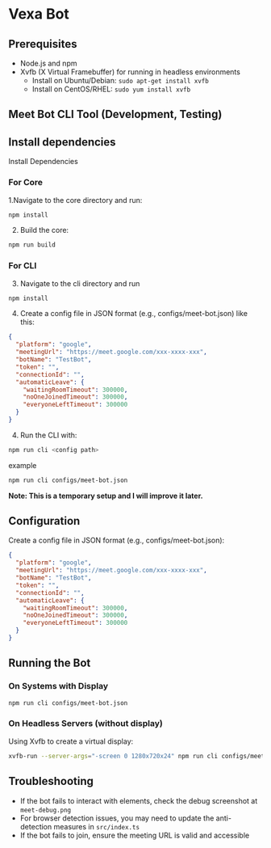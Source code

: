 # Vexa Bot 

## Prerequisites
- Node.js and npm
- Xvfb (X Virtual Framebuffer) for running in headless environments
  - Install on Ubuntu/Debian: `sudo apt-get install xvfb`
  - Install on CentOS/RHEL: `sudo yum install xvfb`

## Meet Bot CLI Tool  (Development, Testing)

## Install dependencies
Install Dependencies
### For Core
1.Navigate to the core directory and run:
```bash
npm install
```
2. Build the core:
```bash
npm run build
```

### For CLI
3. Navigate to the cli directory and run
```bash
npm install
```
4. Create a config file in JSON format (e.g., configs/meet-bot.json) like this:
```json
{
  "platform": "google",
  "meetingUrl": "https://meet.google.com/xxx-xxxx-xxx",
  "botName": "TestBot",
  "token": "",
  "connectionId": "",
  "automaticLeave": {
    "waitingRoomTimeout": 300000,
    "noOneJoinedTimeout": 300000,
    "everyoneLeftTimeout": 300000
  }
}
```
4. Run the CLI with:
```bash
npm run cli <config path>
```
example 
```bash
npm run cli configs/meet-bot.json
```
**Note: This is a temporary setup and I will improve it later.**

## Configuration
Create a config file in JSON format (e.g., configs/meet-bot.json):
```json
{
  "platform": "google",
  "meetingUrl": "https://meet.google.com/xxx-xxxx-xxx",
  "botName": "TestBot",
  "token": "",
  "connectionId": "",
  "automaticLeave": {
    "waitingRoomTimeout": 300000,
    "noOneJoinedTimeout": 300000,
    "everyoneLeftTimeout": 300000
  }
}
```

## Running the Bot
### On Systems with Display
```bash
npm run cli configs/meet-bot.json
```

### On Headless Servers (without display)
Using Xvfb to create a virtual display:
```bash
xvfb-run --server-args="-screen 0 1280x720x24" npm run cli configs/meet-bot.json
```

## Troubleshooting
- If the bot fails to interact with elements, check the debug screenshot at `meet-debug.png`
- For browser detection issues, you may need to update the anti-detection measures in `src/index.ts`
- If the bot fails to join, ensure the meeting URL is valid and accessible
